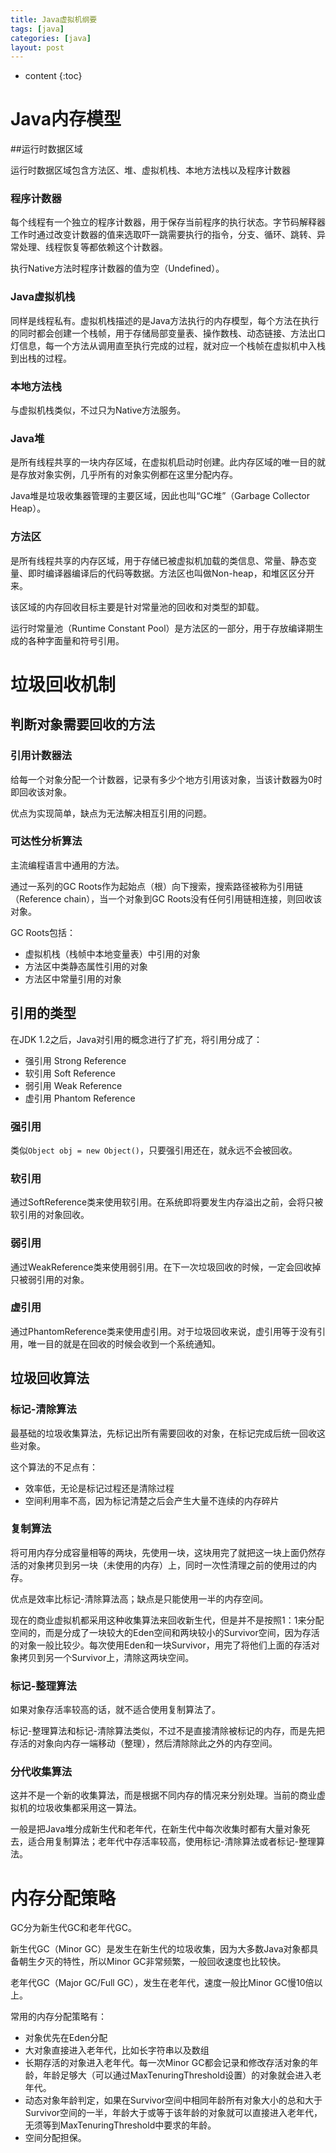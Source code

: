 ```yaml
---
title: Java虚拟机纲要
tags: [java]
categories: [java]
layout: post
---
```


* content
{:toc}

# Java内存模型

##运行时数据区域

运行时数据区域包含方法区、堆、虚拟机栈、本地方法栈以及程序计数器

### 程序计数器

每个线程有一个独立的程序计数器，用于保存当前程序的执行状态。字节码解释器工作时通过改变计数器的值来选取吓一跳需要执行的指令，分支、循环、跳转、异常处理、线程恢复等都依赖这个计数器。

执行Native方法时程序计数器的值为空（Undefined）。

### Java虚拟机栈

同样是线程私有。虚拟机栈描述的是Java方法执行的内存模型，每个方法在执行的同时都会创建一个栈帧，用于存储局部变量表、操作数栈、动态链接、方法出口灯信息，每一个方法从调用直至执行完成的过程，就对应一个栈帧在虚拟机中入栈到出栈的过程。

### 本地方法栈

与虚拟机栈类似，不过只为Native方法服务。

### Java堆

是所有线程共享的一块内存区域，在虚拟机启动时创建。此内存区域的唯一目的就是存放对象实例，几乎所有的对象实例都在这里分配内存。

Java堆是垃圾收集器管理的主要区域，因此也叫“GC堆”（Garbage Collector Heap）。

### 方法区

是所有线程共享的内存区域，用于存储已被虚拟机加载的类信息、常量、静态变量、即时编译器编译后的代码等数据。方法区也叫做Non-heap，和堆区区分开来。

该区域的内存回收目标主要是针对常量池的回收和对类型的卸载。

运行时常量池（Runtime Constant Pool）是方法区的一部分，用于存放编译期生成的各种字面量和符号引用。

# 垃圾回收机制

## 判断对象需要回收的方法

### 引用计数器法

给每一个对象分配一个计数器，记录有多少个地方引用该对象，当该计数器为0时即回收该对象。

优点为实现简单，缺点为无法解决相互引用的问题。

### 可达性分析算法

主流编程语言中通用的方法。

通过一系列的GC Roots作为起始点（根）向下搜索，搜索路径被称为引用链（Reference chain），当一个对象到GC Roots没有任何引用链相连接，则回收该对象。

GC Roots包括：

- 虚拟机栈（栈帧中本地变量表）中引用的对象
- 方法区中类静态属性引用的对象
- 方法区中常量引用的对象

## 引用的类型

在JDK 1.2之后，Java对引用的概念进行了扩充，将引用分成了：

- 强引用 Strong Reference
- 软引用 Soft Reference
- 弱引用 Weak Reference
- 虚引用 Phantom Reference

### 强引用

类似`Object obj = new Object()`，只要强引用还在，就永远不会被回收。

### 软引用

通过SoftReference类来使用软引用。在系统即将要发生内存溢出之前，会将只被软引用的对象回收。

### 弱引用

通过WeakReference类来使用弱引用。在下一次垃圾回收的时候，一定会回收掉只被弱引用的对象。

### 虚引用

通过PhantomReference类来使用虚引用。对于垃圾回收来说，虚引用等于没有引用，唯一目的就是在回收的时候会收到一个系统通知。

## 垃圾回收算法

### 标记-清除算法

最基础的垃圾收集算法，先标记出所有需要回收的对象，在标记完成后统一回收这些对象。

这个算法的不足点有：

- 效率低，无论是标记过程还是清除过程
- 空间利用率不高，因为标记清楚之后会产生大量不连续的内存碎片

### 复制算法

将可用内存分成容量相等的两块，先使用一块，这块用完了就把这一块上面仍然存活的对象拷贝到另一块（未使用的内存）上，同时一次性清理之前的使用过的内存。

优点是效率比标记-清除算法高；缺点是只能使用一半的内存空间。

现在的商业虚拟机都采用这种收集算法来回收新生代，但是并不是按照1：1来分配空间的，而是分成了一块较大的Eden空间和两块较小的Survivor空间，因为存活的对象一般比较少。每次使用Eden和一块Survivor，用完了将他们上面的存活对象拷贝到另一个Survivor上，清除这两块空间。

### 标记-整理算法

如果对象存活率较高的话，就不适合使用复制算法了。

标记-整理算法和标记-清除算法类似，不过不是直接清除被标记的内存，而是先把存活的对象向内存一端移动（整理），然后清除除此之外的内存空间。

### 分代收集算法

这并不是一个新的收集算法，而是根据不同内存的情况来分别处理。当前的商业虚拟机的垃圾收集都采用这一算法。

一般是把Java堆分成新生代和老年代，在新生代中每次收集时都有大量对象死去，适合用复制算法；老年代中存活率较高，使用标记-清除算法或者标记-整理算法。

# 内存分配策略

GC分为新生代GC和老年代GC。

新生代GC（Minor GC）是发生在新生代的垃圾收集，因为大多数Java对象都具备朝生夕灭的特性，所以Minor GC非常频繁，一般回收速度也比较快。

老年代GC（Major GC/Full GC），发生在老年代，速度一般比Minor GC慢10倍以上。

常用的内存分配策略有：

- 对象优先在Eden分配
- 大对象直接进入老年代，比如长字符串以及数组
- 长期存活的对象进入老年代。每一次Minor GC都会记录和修改存活对象的年龄，年龄足够大（可以通过MaxTenuringThreshold设置）的对象就会进入老年代。
- 动态对象年龄判定，如果在Survivor空间中相同年龄所有对象大小的总和大于Survivor空间的一半，年龄大于或等于该年龄的对象就可以直接进入老年代，无须等到MaxTenuringThreshold中要求的年龄。
- 空间分配担保。







